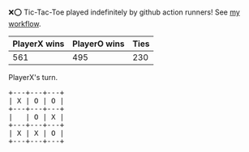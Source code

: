 :x::o: Tic-Tac-Toe played indefinitely by github action runners! See [my workflow](.github/workflows/play.yaml).

|PlayerX wins|PlayerO wins|Ties|
|-|-|-|
|561|495|230|

PlayerX's turn.

<pre>
+---+---+---+
| X | O | O |
+---+---+---+
|   | O | X |
+---+---+---+
| X | X | O |
+---+---+---+
</pre>